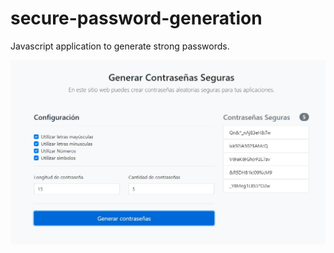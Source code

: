 # secure-password-generation
Javascript application to generate strong passwords.

![Main User Interface](https://github.com/Itensoft/secure-password-generation/blob/master/UserInterfaceMain.jpg)